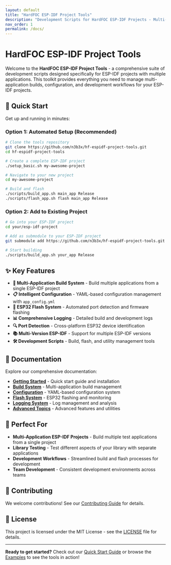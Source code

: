 ```yaml
---
layout: default
title: "HardFOC ESP-IDF Project Tools"
description: "Development Scripts for HardFOC ESP-IDF Projects - Multi-application build system with intelligent configuration management for ESP-IDF development"
nav_order: 1
permalink: /docs/
---
```


# HardFOC ESP-IDF Project Tools

Welcome to the **HardFOC ESP-IDF Project Tools** - a comprehensive suite of development scripts designed specifically for ESP-IDF projects with multiple applications. This toolkit provides everything you need to manage multi-application builds, configuration, and development workflows for your ESP-IDF projects.

## 🚀 Quick Start

Get up and running in minutes:

### Option 1: Automated Setup (Recommended)
```bash
# Clone the tools repository
git clone https://github.com/n3b3x/hf-espidf-project-tools.git
cd hf-espidf-project-tools

# Create a complete ESP-IDF project
./setup_basic.sh my-awesome-project

# Navigate to your new project
cd my-awesome-project

# Build and flash
./scripts/build_app.sh main_app Release
./scripts/flash_app.sh flash main_app Release
```

### Option 2: Add to Existing Project
```bash
# Go into your ESP-IDF project
cd your/esp-idf-project

# Add as submodule to your ESP-IDF project
git submodule add https://github.com/n3b3x/hf-espidf-project-tools.git scripts

# Start building
./scripts/build_app.sh your_app Release
```

## ✨ Key Features

- **🔧 Multi-Application Build System** - Build multiple applications from a single ESP-IDF project
- **📋 Intelligent Configuration** - YAML-based configuration management with `app_config.yml`
- **📱 ESP32 Flash System** - Automated port detection and firmware flashing
- **📊 Comprehensive Logging** - Detailed build and development logs
- **🔍 Port Detection** - Cross-platform ESP32 device identification
- **📚 Multi-Version ESP-IDF** - Support for multiple ESP-IDF versions
- **🛠️ Development Scripts** - Build, flash, and utility management tools

## 📖 Documentation

Explore our comprehensive documentation:

- **[Getting Started](getting-started/)** - Quick start guide and installation
- **[Build System](build-system/)** - Multi-application build management
- **[Configuration](configuration/)** - YAML-based configuration system
- **[Flash System](flash-system/)** - ESP32 flashing and monitoring
- **[Logging System](logging-system/)** - Log management and analysis
- **[Advanced Topics](advanced/multi-version-idf/)** - Advanced features and utilities

## 🎯 Perfect For

- **Multi-Application ESP-IDF Projects** - Build multiple test applications from a single project
- **Library Testing** - Test different aspects of your library with separate applications
- **Development Workflows** - Streamlined build and flash processes for development
- **Team Development** - Consistent development environments across teams

## 🤝 Contributing

We welcome contributions! See our [Contributing Guide](contributing/) for details.

## 📄 License

This project is licensed under the MIT License - see the [LICENSE](https://github.com/n3b3x/hf-espidf-project-tools/blob/main/LICENSE) file for details.

---

**Ready to get started?** Check out our [Quick Start Guide](getting-started/) or browse the [Examples](examples/) to see the tools in action!
